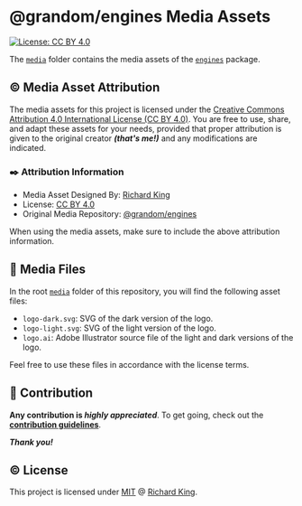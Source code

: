 # @grandom/engines Media Assets

[![License: CC BY 4.0][url-cc-badge]][url-cc-license]

The [`media`][url-folder] folder contains the media assets of the [`engines`][url-package] package.

## ©️ Media Asset Attribution

The media assets for this project is licensed under the [Creative Commons Attribution 4.0 International License (CC BY 4.0)][url-cc-license]. You are free to use, share, and adapt these assets for your needs, provided that proper attribution is given to the original creator ***(that's me!)*** and any modifications are indicated.

### ✒️ Attribution Information

- Media Asset Designed By: [Richard King][url-author]
- License: [CC BY 4.0][url-cc-license]
- Original Media Repository: [@grandom/engines][url-package]

When using the media assets, make sure to include the above attribution information.

## 📁 Media Files

In the root [`media`][url-folder] folder of this repository, you will find the following asset files:

- `logo-dark.svg`: SVG of the dark version of the logo.
- `logo-light.svg`: SVG of the light version of the logo.
- `logo.ai`: Adobe Illustrator source file of the light and dark versions of the logo.

Feel free to use these files in accordance with the license terms.

## 🍻 Contribution

**Any contribution is ***highly appreciated*****. To get going, check out the [**contribution guidelines**][url-contrib-doc].

***Thank you!***

## ©️ License

This project is licensed under [MIT][url-license-doc] @ [Richard King][url-author].

<!--- References =============================================================================== -->

<!--- URLs -->
[url-cc-badge]: https://img.shields.io/badge/License-CC_BY_4.0-brightgreen.svg
[url-cc-license]: https://creativecommons.org/licenses/by/4.0/
[url-contrib-doc]: https://github.com/grandom-library/grandom-js/blob/main/.github/CONTRIBUTING.md
[url-license-doc]: https://github.com/grandom-library/grandom-js/blob/main/LICENSE
[url-package]: https://github.com/grandom-library/grandom-js/tree/main/packages/engines
[url-folder]: https://github.com/grandom-library/grandom-js/tree/main/packages/engines/media
[url-author]: https://richrdkng.com
